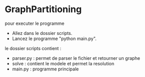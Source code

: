 # GraphPartitioning


pour executer le programme
- Allez dans le dossier scripts.
- Lancez le programme "python main.py".

le dossier scripts contient :
- parser.py : permet de parser le fichier et retourner un graphe
- solve : contient le modele  et permet la resolution
- main.py :  programme principale
